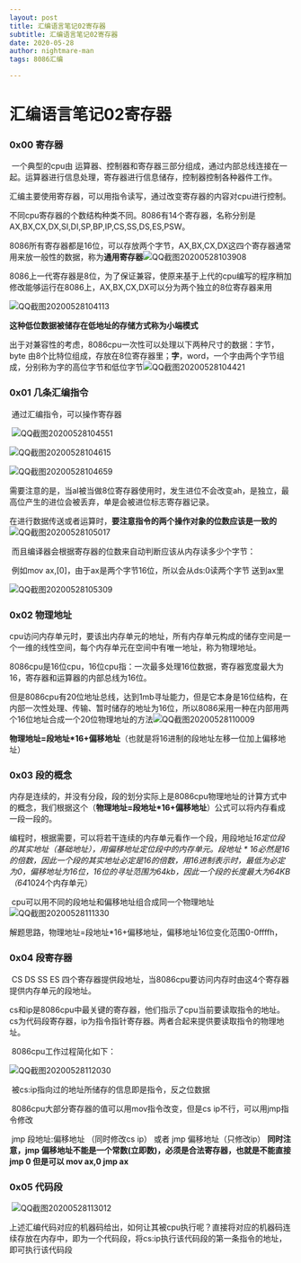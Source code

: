 ```yaml
---
layout: post
title: 汇编语言笔记02寄存器
subtitle: 汇编语言笔记02寄存器
date: 2020-05-28
author: nightmare-man
tags: 8086汇编

---
```


# 汇编语言笔记02寄存器

### 0x00 寄存器

​		一个典型的cpu由 运算器、控制器和寄存器三部分组成，通过内部总线连接在一起。运算器进行信息处理，寄存器进行信息储存，控制器控制各种器件工作。

​		汇编主要使用寄存器，可以用指令读写，通过改变寄存器的内容对cpu进行控制。

​		不同cpu寄存器的个数结构种类不同。8086有14个寄存器，名称分别是AX,BX,CX,DX,SI,DI,SP,BP,IP,CS,SS,DS,ES,PSW。

​		8086所有寄存器都是16位，可以存放两个字节，AX,BX,CX,DX这四个寄存器通常用来放一般性的数据，称为**通用寄存器**![QQ截图20200528103908](/assets/img/QQ截图20200528103908.png)

​		8086上一代寄存器是8位，为了保证兼容，使原来基于上代的cpu编写的程序稍加修改能够运行在8086上，AX,BX,CX,DX可以分为两个独立的8位寄存器来用

![QQ截图20200528104113](/assets/img/QQ截图20200528104113.png)

​		**这种低位数据被储存在低地址的存储方式称为小端模式**

​		出于对兼容性的考虑，8086cpu一次性可以处理以下两种尺寸的数据：字节，byte 由8个比特位组成，存放在8位寄存器里；**字**，word，一个字由两个字节组成，分别称为字的高位字节和低位字节![QQ截图20200528104421](/assets/img/QQ截图20200528104421.png)

### 0x01 几条汇编指令

​		通过汇编指令，可以操作寄存器

​		![QQ截图20200528104551](/assets/img/QQ截图20200528104551.png)

![QQ截图20200528104615](/assets/img/QQ截图20200528104615.png)

![QQ截图20200528104659](/assets/img/QQ截图20200528104659.png)

​		需要注意的是，当al被当做8位寄存器使用时，发生进位不会改变ah，是独立，最高位产生的进位会被丢弃，单是会被进位标志寄存器记录。

​		在进行数据传送或者运算时，**要注意指令的两个操作对象的位数应该是一致的**![QQ截图20200528105017](/assets/img/QQ截图20200528105017.png)

​		而且编译器会根据寄存器的位数来自动判断应该从内存读多少个字节：

​		例如mov ax,[0]，由于ax是两个字节16位，所以会从ds:0读两个字节 送到ax里

![QQ截图20200528105309](/assets/img/QQ截图20200528105309.png)

### 0x02 物理地址

​		cpu访问内存单元时，要该出内存单元的地址，所有内存单元构成的储存空间是一个一维的线性空间，每个内存单元在空间中有唯一地址，称为物理地址。

​		8086cpu是16位cpu，16位cpu指：一次最多处理16位数据，寄存器宽度最大为16，寄存器和运算器的内部总线为16位。

​		但是8086cpu有20位地址总线，达到1mb寻址能力，但是它本身是16位结构，在内部一次性处理、传输、暂时储存的地址为16位，所以8086采用一种在内部用两个16位地址合成一个20位物理地址的方法![QQ截图20200528110009](/assets/img/QQ截图20200528110009.png)

​		**物理地址=段地址*16+偏移地址**（也就是将16进制的段地址左移一位加上偏移地址）

### 0x03 段的概念

​		内存是连续的，并没有分段，段的划分实际上是8086cpu物理地址的计算方式中的概念，我们根据这个（**物理地址=段地址*16+偏移地址**）公式可以将内存看成一段一段的。

​		编程时，根据需要，可以将若干连续的内存单元看作一个段，用段地址*16定位段的其实地址（基础地址），用偏移地址定位段中的内存单元。段地址 * 16必然是16的倍数，因此一个段的其实地址必定是16的倍数，用16进制表示时，最低为必定为0，偏移地址为16位，16位的寻址范围为64kb，因此一个段的长度最大为64KB（64*1024个内存单元）

​		cpu可以用不同的段地址和偏移地址组合成同一个物理地址![QQ截图20200528111330](/assets/img/QQ截图20200528111330.png)

​		解题思路，物理地址=段地址*16+偏移地址，偏移地址16位变化范围0-0ffffh，

### 0x04 段寄存器

​		CS DS SS ES 四个寄存器提供段地址，当8086cpu要访问内存时由这4个寄存器提供内存单元的段地址。

​		cs和ip是8086cpu中最关键的寄存器，他们指示了cpu当前要读取指令的地址。cs为代码段寄存器，ip为指令指针寄存器。两者合起来提供要读取指令的物理地址。

​		8086cpu工作过程简化如下：

![QQ截图20200528112030](/assets/img/QQ截图20200528112030.png)

​		被cs:ip指向过的地址所储存的信息即是指令，反之位数据

​		8086cpu大部分寄存器的值可以用mov指令改变，但是cs ip不行，可以用jmp指令修改

​		jmp 段地址:偏移地址  （同时修改cs ip） 或者 jmp 偏移地址（只修改ip） **同时注意，jmp 偏移地址不能是一个常数(立即数)，必须是合法寄存器，也就是不能直接jmp 0 但是可以 mov ax,0 jmp ax**

### 0x05 代码段

​		![QQ截图20200528113012](/assets/img/QQ截图20200528113012.png)

​		上述汇编代码对应的机器码给出，如何让其被cpu执行呢？直接将对应的机器码连续存放在内存中，即为一个代码段，将cs:ip执行该代码段的第一条指令的地址，即可执行该代码段